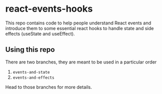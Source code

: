 # react-events-hooks

This repo contains code to help people understand React events and introduce them to some essential react hooks to handle state and side effects (useState and useEffect).

## Using this repo

There are two branches, they are meant to be used in a particular order
1. `events-and-state`
2. `events-and-effects`

Head to those branches for more details.
